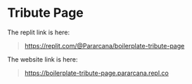 # Tribute Page

The replit link is here:
> https://replit.com/@Pararcana/boilerplate-tribute-page

The website link is here:
> https://boilerplate-tribute-page.pararcana.repl.co
